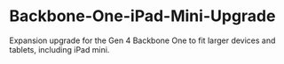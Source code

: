 # Backbone-One-iPad-Mini-Upgrade
Expansion upgrade for the Gen 4 Backbone One to fit larger devices and tablets, including iPad mini.
